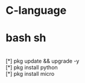 # C-language
<h1>bash sh</h1>
<br>
[*] pkg update && upgrade -y
<br>
[*] pkg install python
<br>
[*] pkg install micro
